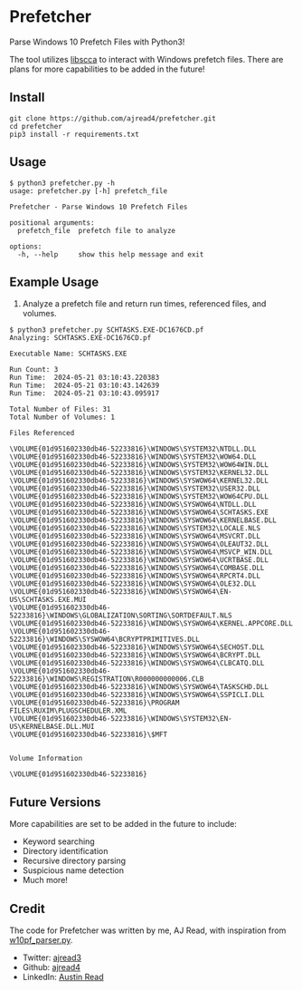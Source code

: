 # Prefetcher

Parse Windows 10 Prefetch Files with Python3! 

The tool utilizes [libscca](https://github.com/libyal/libscca/tree/0d5730412962994fae35ce6dc9e85a97e81882dc) to interact with Windows prefetch files. There are plans for more capabilities to be added in the future! 

## Install
```
git clone https://github.com/ajread4/prefetcher.git
cd prefetcher
pip3 install -r requirements.txt
```

## Usage
```
$ python3 prefetcher.py -h
usage: prefetcher.py [-h] prefetch_file

Prefetcher - Parse Windows 10 Prefetch Files

positional arguments:
  prefetch_file  prefetch file to analyze

options:
  -h, --help     show this help message and exit

```

## Example Usage
1. Analyze a prefetch file and return run times, referenced files, and volumes. 
```
$ python3 prefetcher.py SCHTASKS.EXE-DC1676CD.pf 
Analyzing: SCHTASKS.EXE-DC1676CD.pf

Executable Name: SCHTASKS.EXE

Run Count: 3
Run Time:  2024-05-21 03:10:43.220383
Run Time:  2024-05-21 03:10:43.142639
Run Time:  2024-05-21 03:10:43.095917

Total Number of Files: 31
Total Number of Volumes: 1

Files Referenced

\VOLUME{01d951602330db46-52233816}\WINDOWS\SYSTEM32\NTDLL.DLL
\VOLUME{01d951602330db46-52233816}\WINDOWS\SYSTEM32\WOW64.DLL
\VOLUME{01d951602330db46-52233816}\WINDOWS\SYSTEM32\WOW64WIN.DLL
\VOLUME{01d951602330db46-52233816}\WINDOWS\SYSTEM32\KERNEL32.DLL
\VOLUME{01d951602330db46-52233816}\WINDOWS\SYSWOW64\KERNEL32.DLL
\VOLUME{01d951602330db46-52233816}\WINDOWS\SYSTEM32\USER32.DLL
\VOLUME{01d951602330db46-52233816}\WINDOWS\SYSTEM32\WOW64CPU.DLL
\VOLUME{01d951602330db46-52233816}\WINDOWS\SYSWOW64\NTDLL.DLL
\VOLUME{01d951602330db46-52233816}\WINDOWS\SYSWOW64\SCHTASKS.EXE
\VOLUME{01d951602330db46-52233816}\WINDOWS\SYSWOW64\KERNELBASE.DLL
\VOLUME{01d951602330db46-52233816}\WINDOWS\SYSTEM32\LOCALE.NLS
\VOLUME{01d951602330db46-52233816}\WINDOWS\SYSWOW64\MSVCRT.DLL
\VOLUME{01d951602330db46-52233816}\WINDOWS\SYSWOW64\OLEAUT32.DLL
\VOLUME{01d951602330db46-52233816}\WINDOWS\SYSWOW64\MSVCP_WIN.DLL
\VOLUME{01d951602330db46-52233816}\WINDOWS\SYSWOW64\UCRTBASE.DLL
\VOLUME{01d951602330db46-52233816}\WINDOWS\SYSWOW64\COMBASE.DLL
\VOLUME{01d951602330db46-52233816}\WINDOWS\SYSWOW64\RPCRT4.DLL
\VOLUME{01d951602330db46-52233816}\WINDOWS\SYSWOW64\OLE32.DLL
\VOLUME{01d951602330db46-52233816}\WINDOWS\SYSWOW64\EN-US\SCHTASKS.EXE.MUI
\VOLUME{01d951602330db46-52233816}\WINDOWS\GLOBALIZATION\SORTING\SORTDEFAULT.NLS
\VOLUME{01d951602330db46-52233816}\WINDOWS\SYSWOW64\KERNEL.APPCORE.DLL
\VOLUME{01d951602330db46-52233816}\WINDOWS\SYSWOW64\BCRYPTPRIMITIVES.DLL
\VOLUME{01d951602330db46-52233816}\WINDOWS\SYSWOW64\SECHOST.DLL
\VOLUME{01d951602330db46-52233816}\WINDOWS\SYSWOW64\BCRYPT.DLL
\VOLUME{01d951602330db46-52233816}\WINDOWS\SYSWOW64\CLBCATQ.DLL
\VOLUME{01d951602330db46-52233816}\WINDOWS\REGISTRATION\R000000000006.CLB
\VOLUME{01d951602330db46-52233816}\WINDOWS\SYSWOW64\TASKSCHD.DLL
\VOLUME{01d951602330db46-52233816}\WINDOWS\SYSWOW64\SSPICLI.DLL
\VOLUME{01d951602330db46-52233816}\PROGRAM FILES\RUXIM\PLUGSCHEDULER.XML
\VOLUME{01d951602330db46-52233816}\WINDOWS\SYSTEM32\EN-US\KERNELBASE.DLL.MUI
\VOLUME{01d951602330db46-52233816}\$MFT


Volume Information

\VOLUME{01d951602330db46-52233816}
```


## Future Versions

More capabilities are set to be added in the future to include: 
- Keyword searching 
- Directory identification 
- Recursive directory parsing 
- Suspicious name detection 
- Much more! 

## Credit

The code for Prefetcher was written by me, AJ Read, with inspiration from [w10pf_parser.py](https://github.com/DavidCruciani/tools/blob/master/win10_prefetch/w10pf_parse.py). 

- Twitter: [ajread3](https://twitter.com/ajread3)
- Github: [ajread4](https://github.com/ajread4)
- LinkedIn: [Austin Read](https://www.linkedin.com/in/austin-read-88953b189/)